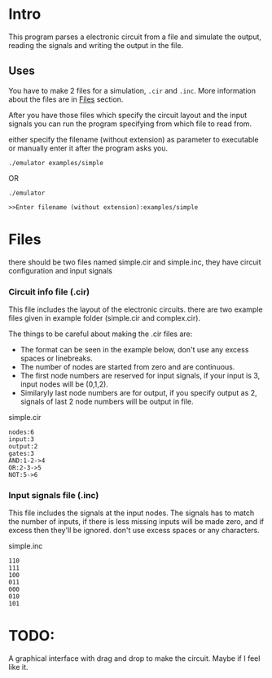 # Intro

This program parses a electronic circuit from a file and simulate the output, reading the signals and writing the output in the file.

## Uses 
You have to make 2 files for a simulation, `.cir` and `.inc`. More information about the files are in [Files](#Files) section.

After you have those files which specify the circuit layout and the input signals you can run the program specifying from which file to read from.

either specify the filename (without extension) as parameter to executable or manually enter it after the program asks you.
```
./emulator examples/simple
```
OR
```
./emulator

>>Enter filename (without extension):examples/simple
```



# Files <a id='Files' />
there should be two files named simple.cir and simple.inc, they have circuit configuration and input signals

### Circuit info file (.cir)
This file includes the layout of the electronic circuits. there are two example files given in example folder (simple.cir and complex.cir).

The things to be careful about making the .cir files are:
* The format can be seen in the example below, don't use any excess spaces or linebreaks.
* The number of nodes are started from zero and are continuous.
* The first node numbers are reserved for input signals, if your input is 3, input nodes will be (0,1,2).
* Similaryly last node numbers are for output, if you specify output as 2, signals of last 2 node numbers will be output in file.


simple.cir
```
nodes:6
input:3
output:2
gates:3
AND:1-2->4
OR:2-3->5
NOT:5->6
```
### Input signals file (.inc)
This file includes the signals at the input nodes. The signals has to match the number of inputs, if there is less missing inputs will be made zero, and if excess then they'll be ignored. don't use excess spaces or any characters.

simple.inc
```
110
111
100
011
000
010
101
```


# TODO:
A graphical interface with drag and drop to make the circuit. Maybe if I feel like it. 
